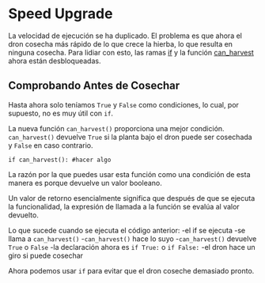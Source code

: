 # Speed Upgrade
La velocidad de ejecución se ha duplicado. El problema es que ahora el dron cosecha más rápido de lo que crece la hierba, lo que resulta en ninguna cosecha. Para lidiar con esto, las ramas [if](docs/scripting/if) y la función [can_harvest](functions/can_harvest) ahora están desbloqueadas.

## Comprobando Antes de Cosechar
Hasta ahora solo teníamos `True` y `False` como condiciones, lo cual, por supuesto, no es muy útil con `if`.

La nueva función `can_harvest()` proporciona una mejor condición. `can_harvest()` devuelve `True` si la planta bajo el dron puede ser cosechada y `False` en caso contrario.

`if can_harvest():
	#hacer algo`

La razón por la que puedes usar esta función como una condición de esta manera es porque devuelve un valor booleano.

Un valor de retorno esencialmente significa que después de que se ejecuta la funcionalidad, la expresión de llamada a la función se evalúa al valor devuelto.

Lo que sucede cuando se ejecuta el código anterior:
	-el if se ejecuta
	-se llama a `can_harvest()`
	-`can_harvest()` hace lo suyo
	-`can_harvest()` devuelve `True` o `False`
	-la declaración ahora es `if True:` o `if False:`
	-el dron hace un giro si puede cosechar

Ahora podemos usar `if` para evitar que el dron coseche demasiado pronto.

